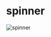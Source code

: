 # spinner
![spinner](https://user-images.githubusercontent.com/18543478/27834233-ce2574b2-609b-11e7-95d7-a91c3430d01a.png)
